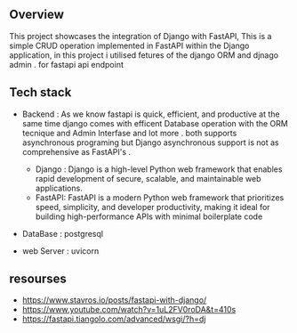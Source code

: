 ## Overview
This project showcases the integration of Django with FastAPI, This is a simple CRUD operation implemented in FastAPI within the Django application, in this project i utilised fetures of the django ORM  and djnago admin . for fastapi api endpoint 
## Tech stack
- Backend :
  As we know fastapi is quick, efficient, and productive  at the same time django comes with efficent Database operation with the ORM tecnique and Admin Interfase and lot more . both supports asynchronous programing but Django asynchronous support is not as comprehensive as FastAPI's . 
   
     - Django : Django is a high-level Python web framework that enables rapid development of secure, scalable, and maintainable web applications.
     - FastAPI: FastAPI is a modern Python web framework that prioritizes speed, simplicity, and developer productivity, making it ideal for building high-performance APIs with minimal boilerplate code
       
- DataBase : postgresql
- web Server : uvicorn

## resourses 
- https://www.stavros.io/posts/fastapi-with-django/
- https://www.youtube.com/watch?v=1uL2FV0roDA&t=410s
- https://fastapi.tiangolo.com/advanced/wsgi/?h=dj



